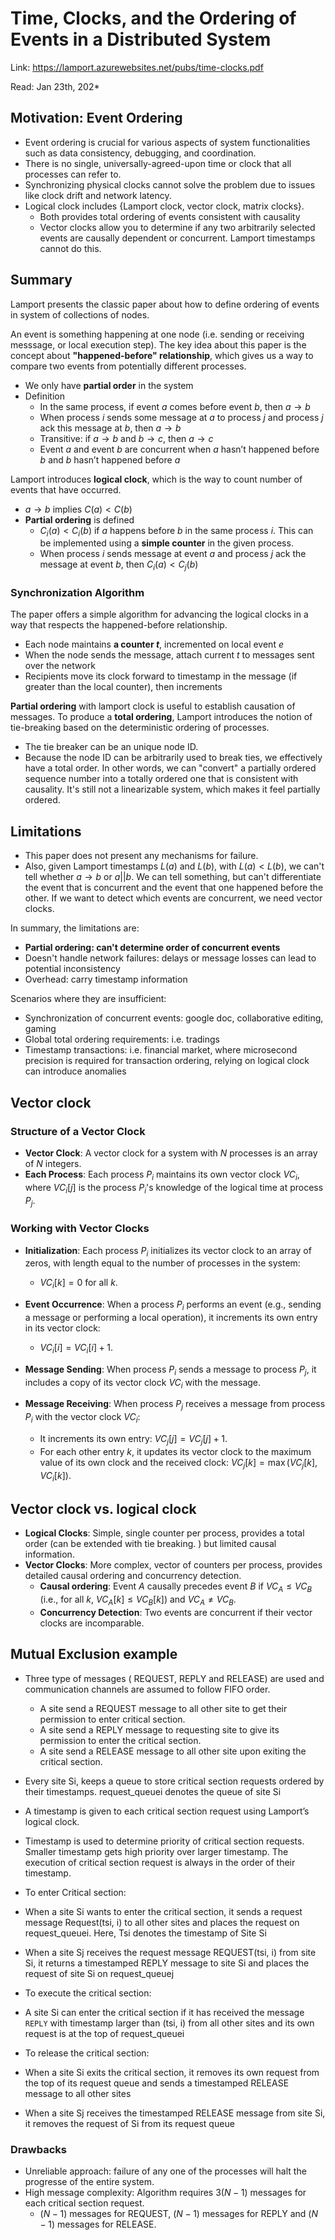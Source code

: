 # Time, Clocks, and the Ordering of Events in a Distributed System

Link: https://lamport.azurewebsites.net/pubs/time-clocks.pdf

Read: Jan 23th, 202* 

## Motivation: Event Ordering 
* Event ordering is crucial for various aspects of system functionalities such as data consistency, debugging, and coordination.
* There is no single, universally-agreed-upon time or clock that all processes can refer to.
* Synchronizing physical clocks cannot solve the problem due to issues like clock drift and network latency. 
* Logical clock includes {Lamport clock, vector clock, matrix clocks}. 
  * Both provides total ordering of events consistent with causality
  * Vector clocks allow you to determine if any two arbitrarily selected events are causally dependent or concurrent. Lamport timestamps cannot do this.

## Summary 
Lamport presents the classic paper about how to define ordering of events in system of collections of nodes. 

An event is something happening at one node (i.e. sending or receiving messsage, or local execution step). The key idea about this paper is the concept about **"happened-before" relationship**, which gives us a way to compare two events from potentially different processes.
* We only have **partial order** in the system
* Definition
    * In the same process, if event $a$ comes before event $b$, then $a \rightarrow b$
    * When process $i$ sends some message at $a$ to process $j$ and process $j$ ack this message at $b$, then $a \rightarrow b$
    * Transitive: if $a \rightarrow b$ and $b \rightarrow c$, then $a \rightarrow c$
    * Event $a$  and event $b$ are concurrent when $a$ hasn’t happened before $b$ and $b$ hasn’t happened before $a$

Lamport introduces **logical clock**, which is the way to count number of events that have occurred.

* $a \rightarrow b$  implies $C(a) < C(b)$
* **Partial ordering** is defined
    * $C_i(a) < C_i(b)$ if $a$ happens before $b$ in the same process $i$. This can be implemented using a **simple counter** in the given process.
    * When process $i$ sends message at event $a$ and process $j$ ack the message at event $b$, then $C_i(a) < C_j(b)$
  
### Synchronization Algorithm 
The paper offers a simple algorithm for advancing the logical clocks in a way that respects the happened-before relationship.
* Each node maintains **a counter $t$**, incremented on local event $e$
* When the node sends the message, attach current $t$ to messages sent over the network
* Recipients move its clock forward to timestamp in the message (if greater than the local counter), then increments 


**Partial ordering** with lamport clock is useful to establish causation of messages. To produce a **total ordering**, Lamport introduces the notion of tie-breaking based on the deterministic ordering of processes. 
* The tie breaker can be an unique node ID. 
* Because the node ID can be arbitrarily used to break ties, we effectively have a total order. In other words, we can "convert" a partially ordered sequence number into a totally ordered one that is consistent with causality. It's still not a linearizable system, which makes it feel partially ordered.

## Limitations 
* This paper does not present any mechanisms for failure. 
* Also, given Lamport timestamps $L(a)$ and $L(b)$, with $L(a) < L(b)$, we can't tell whether $a \rightarrow b$ or $a || b$. We can tell something, but can't differentiate the event that is concurrent and the event that one happened before the other. If we want to detect which events are concurrent, we need vector clocks.  

In summary, the limitations are:
* **Partial ordering: can't determine order of concurrent events**
* Doesn't handle network failures: delays or message losses can lead to potential inconsistency
* Overhead: carry timestamp information

Scenarios where they are insufficient:
* Synchronization of concurrent events: google doc, collaborative editing, gaming 
* Global total ordering requirements: i.e. tradings 
* Timestamp transactions: i.e. financial market, where microsecond precision is required for transaction ordering, relying on logical clock can introduce anomalies 

## Vector clock

### Structure of a Vector Clock
* **Vector Clock**: A vector clock for a system with $N$ processes is an array of $N$ integers.
* **Each Process**: Each process $P_i$ maintains its own vector clock $VC_i$, where $VC_i[j]$ is the process $P_i$'s knowledge of the logical time at process $P_j$.

### Working with Vector Clocks
* **Initialization**: Each process $P_i$ initializes its vector clock to an array of zeros, with length equal to the number of processes in the system:
   * $VC_i[k] = 0$ for all $k$.

* **Event Occurrence**: When a process $P_i$ performs an event (e.g., sending a message or performing a local operation), it increments its own entry in its vector clock:
   * $VC_i[i] = VC_i[i] + 1$.

* **Message Sending**: When process $P_i$ sends a message to process $P_j$, it includes a copy of its vector clock $VC_i$ with the message.

* **Message Receiving**: When process $P_j$ receives a message from process $P_i$ with the vector clock $VC_i$:
   * It increments its own entry: $VC_j[j] = VC_j[j] + 1$.
   * For each other entry $k$, it updates its vector clock to the maximum value of its own clock and the received clock: $VC_j[k] = \max(VC_j[k], VC_i[k])$.

## Vector clock vs. logical clock

* **Logical Clocks**: Simple, single counter per process, provides a total order (can be extended with tie breaking. ) but limited causal information.
* **Vector Clocks**: More complex, vector of counters per process, provides detailed causal ordering and concurrency detection.
  * **Causal ordering**: Event $A$ causally precedes event $B$ if $VC_A \leq VC_B$ (i.e., for all $k$, $VC_A[k] \leq VC_B[k]$) and $VC_A \neq VC_B$.
  * **Concurrency Detection**: Two events are concurrent if their vector clocks are incomparable. 

## Mutual Exclusion example

* Three type of messages ( REQUEST, REPLY and RELEASE) are used and communication channels are assumed to follow FIFO order.
  * A site send a REQUEST message to all other site to get their permission to enter critical section.
  * A site send a REPLY message to requesting site to give its permission to enter the critical section.
  * A site send a RELEASE message to all other site upon exiting the critical section.
* Every site Si, keeps a queue to store critical section requests ordered by their timestamps. request_queuei denotes the queue of site Si
* A timestamp is given to each critical section request using Lamport’s logical clock.
* Timestamp is used to determine priority of critical section requests. Smaller timestamp gets high priority over larger timestamp. The execution of critical section request is always in the order of their timestamp.

* To enter Critical section:
* When a site Si wants to enter the critical section, it sends a request message Request(tsi, i) to all other sites and places the request on request_queuei. Here, Tsi denotes the timestamp of Site Si
* When a site Sj receives the request message REQUEST(tsi, i) from site Si, it returns a timestamped REPLY message to site Si and places the request of site Si on request_queuej
* To execute the critical section:
* A site Si can enter the critical section if it has received the message `REPLY` with timestamp larger than (tsi, i) from all other sites and its own request is at the top of request_queuei
* To release the critical section:
* When a site Si exits the critical section, it removes its own request from the top of its request queue and sends a timestamped RELEASE message to all other sites
* When a site Sj receives the timestamped RELEASE message from site Si, it removes the request of Si from its request queue

### Drawbacks

* Unreliable approach: failure of any one of the processes will halt the progresse of the entire system.
* High message complexity: Algorithm requires $3(N-1)$ messages for each critical section request.
  * $(N-1)$ messages for REQUEST, $(N-1)$ messages for REPLY and $(N-1)$ messages for RELEASE.